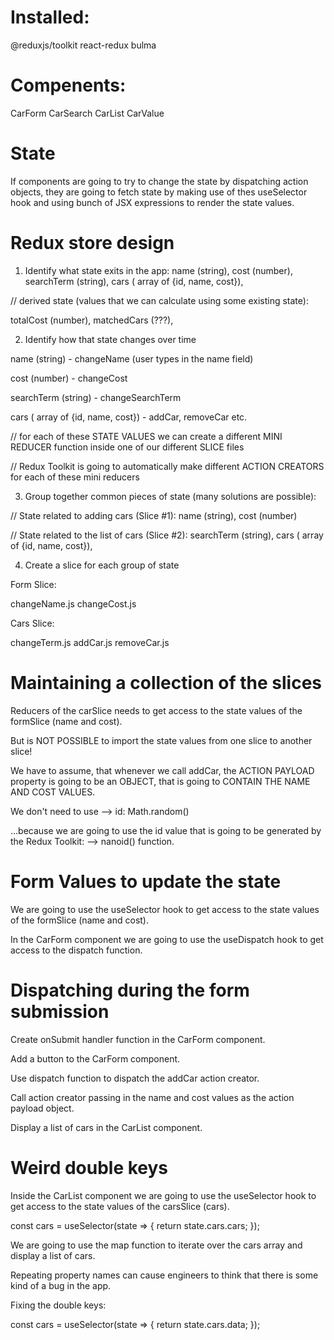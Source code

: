 # Installed:
@reduxjs/toolkit
react-redux
bulma

# Compenents:
CarForm
CarSearch
CarList
CarValue

# State

If components are going to try to change the state by dispatching action objects, they are going to fetch state by making use of thes useSelector hook and using bunch of JSX expressions to render the state values.

# Redux store design

1. Identify what state exits in the app:
name (string), 
cost (number), 
searchTerm (string),
cars ( array of {id, name, cost}),

// derived state (values that we can calculate using some existing state):

totalCost (number),
matchedCars (???),


2. Identify how that state changes over time

name (string) -  changeName (user types in the name field)

cost (number) - changeCost

searchTerm (string) - changeSearchTerm

cars ( array of {id, name, cost}) - addCar, removeCar etc.

// for each of these STATE VALUES we can create a different MINI REDUCER function inside one of our different SLICE files 

// Redux Toolkit is going to automatically make different ACTION CREATORS for each of these mini reducers

3. Group together common pieces of state (many solutions are possible):

// State related to adding cars (Slice #1):
name (string),
cost (number)

// State related to the list of cars (Slice #2):
searchTerm (string),
cars ( array of {id, name, cost}),


4. Create a slice for each group of state

Form Slice: 

changeName.js
changeCost.js

Cars Slice:

changeTerm.js
addCar.js
removeCar.js

 # Maintaining a collection of the slices

 Reducers of the carSlice needs to get access to the state values of the formSlice (name and cost).

 But is NOT POSSIBLE to import the state values from one slice to another slice!

 We have to assume, that whenever we call addCar, the ACTION PAYLOAD property is going to be an OBJECT, that is going to CONTAIN THE NAME AND COST VALUES.

We don't need to use --> id: Math.random()

...because we are going to use the id value that is going to be generated by the Redux Toolkit: --> nanoid() function.

# Form Values to update the state

We are going to use the useSelector hook to get access to the state values of the formSlice (name and cost).

In the CarForm component we are going to use the useDispatch hook to get access to the dispatch function.

# Dispatching during the form submission

Create onSubmit handler function in the CarForm component.

Add a button to the CarForm component.

Use dispatch function to dispatch the addCar action creator.

Call action creator passing in the name and cost values as the action payload object.

Display a list of cars in the CarList component.

# Weird double keys

Inside the CarList component we are going to use the useSelector hook to get access to the state values of the carsSlice (cars).

const cars  = useSelector(state => {
        return state.cars.cars;
    });

We are going to use the map function to iterate over the cars array and display a list of cars.

Repeating property names can cause engineers to think that there is some kind of a bug in the app.

Fixing the double keys:

const cars = useSelector(state => {
    return state.cars.data;
});

